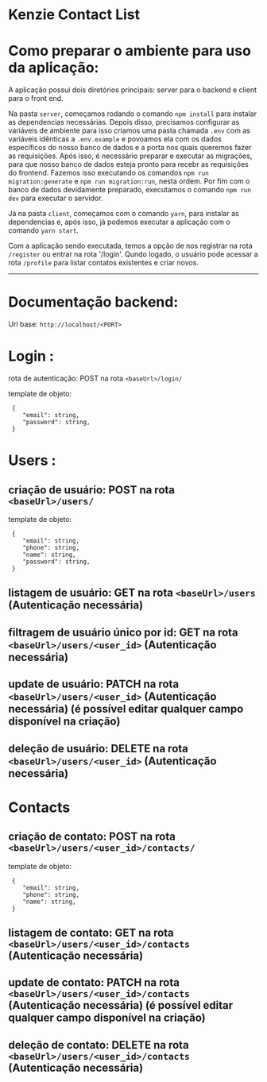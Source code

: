 # Kenzie Contact List


# Como preparar o ambiente para uso da aplicação:

A aplicação possui dois diretórios principais: server para o backend e client para o front end.

Na pasta `server`, começamos rodando o comando `npm install` para instalar as dependencias necessárias. Depois disso, precisamos configurar as variáveis de ambiente
para isso criamos uma pasta chamada `.env` com as variáveis idênticas a `.env.example` e povoamos ela com os dados específicos do nosso banco de dados e a porta nos quais queremos fazer as requisições.
Após isso, é necessário preparar e executar as migrações, para que nosso banco de dados esteja pronto para recebr as requisições do frontend. Fazemos isso executando os comandos `npm run migration:generate` e `npm run migration:run`, nesta ordem.
Por fim com o banco de dados devidamente preparado, executamos o comando `npm run dev` para executar o servidor.

Já na pasta `client`, começamos com o comando `yarn`, para instalar as dependencias e, após isso, já podemos executar a aplicação com o comando `yarn start`.

Com a aplicação sendo executada, temos a opção de nos registrar na rota `/register` ou entrar na rota '/login'. Qundo logado, o usuário pode acessar a rota `/profile` para listar contatos existentes e criar novos.

------------------------------------------------------------------------------------------------------------------------------------------------------------------------------------------------------------------------------------------------------------------

# Documentação backend:

Url base: `http://localhost/<PORT>`

# Login :

rota de autenticação: POST na rota `<baseUrl>/login/`

 template de objeto:
```
 {
    "email": string,
    "password": string,
 }
```

# Users :

 criação de usuário: POST na rota `<baseUrl>/users/`
--------------------------------------------------------
 
 template de objeto:
```
 {
    "email": string,
    "phone": string,
    "name": string,
    "password": string,
 }
```

listagem de usuário: GET na rota `<baseUrl>/users` (Autenticação necessária)
--------------------------------------------------------------------------------

filtragem de usuário único por id: GET na rota `<baseUrl>/users/<user_id>` (Autenticação necessária)
------------------------------------------------------------------------------------------------------

update de usuário: PATCH na rota `<baseUrl>/users/<user_id>` (Autenticação necessária) (é possível editar qualquer campo disponível na criação)
-------------------------------------------------------------------------------------------------------------------------------------------------

deleção de usuário: DELETE na rota `<baseUrl>/users/<user_id>` (Autenticação necessária)
-----------------------------------------------------------------------------------------

# Contacts 

criação de contato: POST na rota `<baseUrl>/users/<user_id>/contacts/`
-----------------------------------------------------------------------
 
 template de objeto:
```
 {
    "email": string,
    "phone": string,
    "name": string,
 }
```

listagem de contato: GET na rota `<baseUrl>/users/<user_id>/contacts` (Autenticação necessária)
--------------------------------------------------------------------------------------------------

update de contato: PATCH na rota `<baseUrl>/users/<user_id>/contacts` (Autenticação necessária) (é possível editar qualquer campo disponível na criação)
------------------------------------------------------------------------------------------------------------------------------------------------------------------------

deleção de contato: DELETE na rota `<baseUrl>/users/<user_id>/contacts` (Autenticação necessária)
--------------------------------------------------------------------------------------------------------
